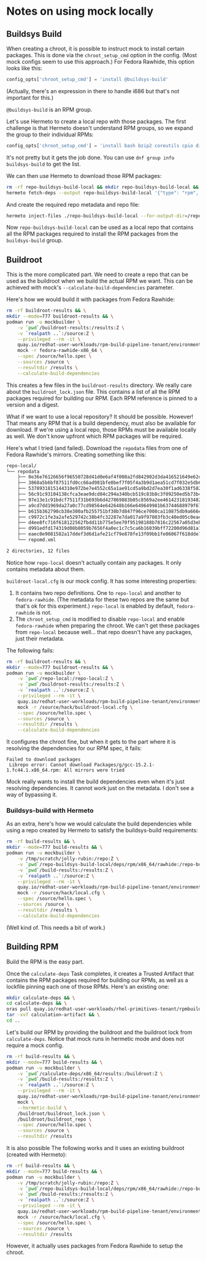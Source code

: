 # Notes on using mock locally

## Buildsys Build

When creating a chroot, it is possible to instruct mock to install certain packages. This is done
via the `chroot_setup_cmd` option in the config. (Most mock configs seem to use this approach.) For
Fedora Rawhide, this option looks like this:

```python
config_opts['chroot_setup_cmd'] = 'install @buildsys-build'
```

(Actually, there's an expression in there to handle i686 but that's not important for this.)

`@buildsys-build` is an RPM group.

Let's use Hermeto to create a local repo with those packages. The first challenge is that Hermeto
doesn't understand RPM groups, so we expand the group to their individual RPMs:

```python
config_opts['chroot_setup_cmd'] = 'install bash bzip2 coreutils cpio diffutils fedora-release-common findutils gawk glibc-minimal-langpack grep gzip info patch redhat-rpm-config rpm-build sed shadow-utils tar unzip util-linux which xz'
```

It's not pretty but it gets the job done. You can use `dnf group info buildsys-build` to get the
list.

We can then use Hermeto to download those RPM packages:

```bash
rm -rf repo-buildsys-build-local && mkdir repo-buildsys-build-local && \
hermeto fetch-deps --output repo-buildsys-build-local '{"type": "rpm", "path": "./buildsys-build"}'
```

And create the required repo metadata and repo file:

```bash
hermeto inject-files ./repo-buildsys-build-local --for-output-dir=/repo-buildsys-build-local
```

Now `repo-buildsys-build-local` can be used as a local repo that contains all the RPM packages
required to install the RPM packages from the `buildsys-build` group.

## Buildroot

This is the more complicated part. We need to create a repo that can be used as the buildroot when
we build the actual RPM we want. This can be achieved with mock's `--calculate-build-dependencies`
parameter.

Here's how we would build it with packages from Fedora Rawhide:

```bash
rm -rf buildroot-results && \
mkdir --mode=777 buildroot-results && \
podman run -u mockbuilder \
    -v `pwd`/buildroot-results:/results:Z \
    -v `realpath ..`:/source:Z \
    --privileged --rm -it \
    quay.io/redhat-user-workloads/rpm-build-pipeline-tenant/environment:latest@sha256:5f96bc9fff7e084dc62f077edeafef5c7ff105a51b1a53ce00d8e1ce04660d3e \
    mock -r fedora-rawhide-x86_64 \
    --spec /source/hello.spec \
    --sources /source \
    --resultdir /results \
    --calculate-build-dependencies
```

This creates a few files in the `buildroot-results` directory. We really care about the
`buildroot_lock.json` file. This contains a list of all the RPM packages required for building our
RPM. Each RPM reference is pinned to a version and a digest.

What if we want to use a local repository? It should be possible. However! That means any RPM that
is a build dependency, must also be available for download. If we're using a local repo, those RPMs
must be available locally as well. We don't know upfront which RPM packages will be required.

Here's what I tried (and failed). Download the `repodata` files from one of Fedora Rawhide's mirrors.
Creating something like this:

```bash
repo-local/
└── repodata
    ├── 0e36e76126656f96550728d41d0e6af4f008a2fd842902d3da416521649e62db-primary.xml.zck
    ├── 3868a5b6bf87511fd0cc66ad981bfe0bef7f05f4a3b9d1aea51cd7f032e5db60-filelists.xml.zst
    ├── 5378931815144310e972be7e4552c65a1ae91cd5a9bd2d7ea30f1ad6338f5825-other.xml.zck
    ├── 56c91c93104138cfca3eae9dcd84c294a340bcb519c83b8c3f09250ed5b73b4b-comps-Everything.x86_64.xml.zst
    ├── 97e13e1c91bdcf7511f31b693b6d427869883b05c8569a2ee46142318193482a-filelists.xml.zck
    ├── a9cd7dd1969da27a0c77cd98564e642648b166e649649981b63744688979f672-primary.xml.zst
    ├── b615b362790cb38e300afb255751bf30b7d847f96ce7008ca110875db9a666e9-comps-Everything.x86_64.xml.zck
    ├── c9972c1fe3a2afe529742c38b4fc32287e7da017a9f97803fb3c40ed05c0eaea-other.xml.zst
    ├── d4ee8fc716f618122562fbdd11b775e5ee70f95198188b7816c22567a05d3ebb-filelists.sqlite.zst
    ├── d991edfd174319d08b8059b7656f4a0ec1c7c5ca6b16039bff72200d96d81a19-other.sqlite.zst
    ├── eaec0e9081582a17ddef3d6d1afe21cf79e878fe13f09bb1fe06067f618dde7b-primary.sqlite.zst
    └── repomd.xml

2 directories, 12 files
```

Notice how `repo-local` doesn't actually contain any packages. It only contains metadata about them.

`buildroot-local.cfg` is our mock config. It has some interesting properties:

1. It contains two repo definitions. One to `repo-local` and another to `fedora-rawhide`. (The
   metadata for these two repos are the same but that's ok for this experiment.) `repo-local` is
   enabled by default, `fedora-rawhide` is not.
1. The `chroot_setup_cmd` is modified to disable `repo-local` and enable `fedora-rawhide` when
   preparing the chroot. We can't get these packages from `repo-local` because well... that repo
   doesn't have any packages, just their metadata.

The following fails:

```bash
rm -rf buildroot-results && \
mkdir --mode=777 buildroot-results && \
podman run -u mockbuilder \
    -v `pwd`/repo-local:/repo-local:Z \
    -v `pwd`/buildroot-results:/results:Z \
    -v `realpath ..`:/source:Z \
    --privileged --rm -it \
    quay.io/redhat-user-workloads/rpm-build-pipeline-tenant/environment:latest@sha256:5f96bc9fff7e084dc62f077edeafef5c7ff105a51b1a53ce00d8e1ce04660d3e \
    mock -r /source/hack/buildroot-local.cfg \
    --spec /source/hello.spec \
    --sources /source \
    --resultdir /results \
    --calculate-build-dependencies
```

It configures the chroot fine, but when it gets to the part where it is resolving the dependencies
for our RPM spec, it fails:

```text
Failed to download packages
 Librepo error: Cannot download Packages/g/gcc-15.2.1-1.fc44.1.x86_64.rpm: All mirrors were tried
```

Mock really wants to install the build dependencies even when it's just resolving dependencies. It
cannot work just on the metadata. I don't see a way of bypassing it.

### Buildsys-build with Hermeto

As an extra, here's how we would calculate the build dependencies while using a repo created by
Hermeto to satisfy the buildsys-build requirements:

```bash
rm -rf build-results && \
mkdir --mode=777 build-results && \
podman run -u mockbuilder \
    -v /tmp/scratch/jolly-rubin:/repo:Z \
    -v `pwd`/repo-buildsys-build-local/deps/rpm/x86_64/rawhide:/repo-buildsys-build-local:Z \
    -v `pwd`/build-results:/results:Z \
    -v `realpath ..`:/source:Z \
    --privileged --rm -it \
    quay.io/redhat-user-workloads/rpm-build-pipeline-tenant/environment:latest@sha256:5f96bc9fff7e084dc62f077edeafef5c7ff105a51b1a53ce00d8e1ce04660d3e \
    mock -r /source/hack/local.cfg \
    --spec /source/hello.spec \
    --sources /source \
    --resultdir /results \
    --calculate-build-dependencies
```

(Well kind of. This needs a bit of work.)

## Building RPM

Build the RPM is the easy part.

Once the `calculate-deps` Task completes, it creates a Trusted Artifact that contains the RPM
packages required for building our RPMs, as well as a lockfile pinning each one of those RPMs.
Here's an existing one:

```bash
mkdir calculate-deps && \
cd calculate-deps && \
oras pull quay.io/redhat-user-workloads/rhel-primitives-tenant/rpmbuild-konflux:684926ffd414187e47ed206d225027f74ed55529.calculation-x86_64 && \
tar -xvf calculation-artifact && \
cd ..
```

Let's build our RPM by providing the buildroot and the buildroot lock from `calculate-deps`. Notice
that mock runs in hermetic mode and does not require a mock config.

```bash
rm -rf build-results && \
mkdir --mode=777 build-results && \
podman run -u mockbuilder \
    -v `pwd`/calculate-deps/x86_64/results:/buildroot:Z \
    -v `pwd`/build-results:/results:Z \
    -v `realpath ..`:/source:Z \
    --privileged --rm -it \
    quay.io/redhat-user-workloads/rpm-build-pipeline-tenant/environment:latest@sha256:5f96bc9fff7e084dc62f077edeafef5c7ff105a51b1a53ce00d8e1ce04660d3e \
    mock \
    --hermetic-build \
    /buildroot/buildroot_lock.json \
    /buildroot/buildroot_repo \
    --spec /source/hello.spec \
    --sources /source \
    --resultdir /results
```

It is also possible
The following works and it uses an existing buildroot (created with Hermeto):

```bash
rm -rf build-results && \
mkdir --mode=777 build-results && \
podman run -u mockbuilder \
    -v /tmp/scratch/jolly-rubin:/repo:Z \
    -v `pwd`/repo-buildsys-build-local/deps/rpm/x86_64/rawhide:/repo-buildsys-build-local:Z \
    -v `pwd`/build-results:/results:Z \
    -v `realpath ..`:/source:Z \
    --privileged --rm -it \
    quay.io/redhat-user-workloads/rpm-build-pipeline-tenant/environment:latest@sha256:5f96bc9fff7e084dc62f077edeafef5c7ff105a51b1a53ce00d8e1ce04660d3e \
    mock -r /source/hack/local.cfg \
    --spec /source/hello.spec \
    --sources /source \
    --resultdir /results
```

However, it actually uses packages from Fedora Rawhide to setup the chroot.
